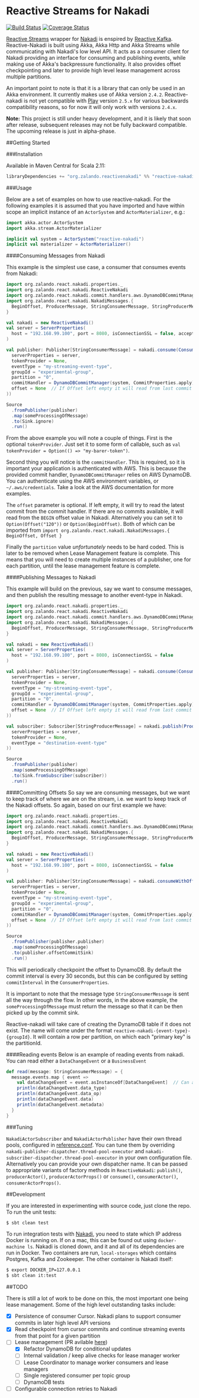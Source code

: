 # Reactive Streams for Nakadi

[![Build Status](https://travis-ci.org/zalando-incubator/reactive-nakadi.svg?branch=master)](https://travis-ci.org/zalando-incubator/reactive-nakadi) [![Coverage Status](https://coveralls.io/repos/github/zalando-incubator/reactive-nakadi/badge.svg?branch=master)](https://coveralls.io/github/zalando/reactive-nakadi?branch=master)

[Reactive Streams](http://www.reactive-streams.org) wrapper for [Nakadi](https://github.com/zalando/nakadi) is enspired by [Reactive Kafka](https://github.com/softwaremill/reactive-kafka). Reactive-Nakadi is built using Akka, Akka Http and Akka Streams while communicating with Nakadi's low level API. It acts as a consumer client for Nakadi providing an interface for consuming and publishing events, while making use of Akka's backpressure functionality. It also provides offset checkpointing and later to provide high level lease management across multiple partitions.

An important point to note is that it is a library that can only be used in an Akka environment. It currently makes use of Akka version `2.4.2`. Reactive-nakadi is not yet compatible with [Play](https://www.playframework.com/) version `2.5.x` for various backwards compatibility reasons, so for now it will only work with versions `2.4.x`.

**Note:** This project is still under heavy development, and it is likely that soon after release, subsequent releases may not be fully backward compatible. The upcoming release is just in alpha-phase.

##Getting Started

###Installation

Available in Maven Central for Scala 2.11:

```scala
libraryDependencies += "org.zalando.reactivenakadi" %% "reactive-nakadi-core" % "0.0.07"
```

###Usage

Below are a set of examples on how to use reactive-nakadi. For the following examples it is assumed that you have imported and have within scope an implicit instance of an `ActorSystem` and `ActorMaterializer`, e.g.:

```scala
import akka.actor.ActorSystem
import akka.stream.ActorMaterializer

implicit val system = ActorSystem("reactive-nakadi")
implicit val materializer = ActorMaterializer()
```

####Consuming Messages from Nakadi

This example is the simplest use case, a consumer that consumes events from Nakadi:

```scala
import org.zalando.react.nakadi.properties._
import org.zalando.react.nakadi.ReactiveNakadi
import org.zalando.react.nakadi.commit.handlers.aws.DynamoDBCommitManager
import org.zalando.react.nakadi.NakadiMessages.{
  BeginOffset, ProducerMessage, StringConsumerMessage, StringProducerMessage
}

val nakadi = new ReactiveNakadi()
val server = ServerProperties(
  host = "192.168.99.100", port = 8080, isConnectionSSL = false, acceptAnyCertificate = true
)

val publisher: Publisher[StringConsumerMessage] = nakadi.consume(ConsumerProperties(
  serverProperties = server,
  tokenProvider = None,
  eventType = "my-streaming-event-type",
  groupId = "experimental-group",
  partition = "0",
  commitHandler = DynamoDBCommitManager(system, CommitProperties.apply),
  offset = None  // If Offset left empty it will read from last commit
))

Source
  .fromPublisher(publisher)
  .map(someProcessingOfMessage)
  .to(Sink.ignore)
  .run()
```
From the above example you will note a couple of things. First is the optional `tokenProvider`. Just set it to some form of callable, such as `val tokenProvider = Option(() => "my-barer-token")`.

Second thing you will notice is the `commitHandler`. This is required, so it is important your application is authenticated with AWS. This is because the provided commit handler, `DynamoDBCommitManager` relies on AWS DynamoDB. You can authenticate using the AWS environment variables, or `~/.aws/credentials`. Take a look at the AWS documentation for more examples.

The `offset` parameter is optional. If left empty, it will try to read the latest commit from the commit handler.  If there are no commits available, it will read from the `BEGIN` offset value in Nakadi. Alternatively you can set it to `Option(Offset("120"))` or `Option(BeginOffset)`. Both of which can be imported from `import org.zalando.react.nakadi.NakadiMessages.{ BeginOffset, Offset }`

Finally the `partition` value *unfortunately* needs to be hard coded. This is later to be removed when Lease Management feature is complete. This means that you will need to create multiple instances of a publisher, one for each partition, until the lease management feature is complete.

####Publishing Messages to Nakadi

This example will build on the previous, say we want to consume messages, and then publish the resulting message to another event-type in Nakadi.

```scala
import org.zalando.react.nakadi.properties._
import org.zalando.react.nakadi.ReactiveNakadi
import org.zalando.react.nakadi.commit.handlers.aws.DynamoDBCommitManager
import org.zalando.react.nakadi.NakadiMessages.{
  BeginOffset, ProducerMessage, StringConsumerMessage, StringProducerMessage
}

val nakadi = new ReactiveNakadi()
val server = ServerProperties(
  host = "192.168.99.100", port = 8080, isConnectionSSL = false
)

val publisher: Publisher[StringConsumerMessage] = nakadi.consume(ConsumerProperties(
  serverProperties = server,
  tokenProvider = None,
  eventType = "my-streaming-event-type",
  groupId = "experimental-group",
  partition = "0",
  commitHandler = DynamoDBCommitManager(system, CommitProperties.apply),
  offset = None  // If Offset left empty it will read from last commit
))

val subscriber: Subscriber[StringProducerMessage] = nakadi.publish(ProducerProperties(
  serverProperties = server,
  tokenProvider = None,
  eventType = "destination-event-type"
))

Source
  .fromPublisher(publisher)
  .map(someProcessingOfMessage)
  .to(Sink.fromSubscriber(subscriber))
  .run()
```

####Committing Offsets
So say we are consuming messages, but we want to keep track of where we are on the stream, i.e. we want to keep track of the Nakadi offsets. So again, based on our first example we have:

```scala
import org.zalando.react.nakadi.properties._
import org.zalando.react.nakadi.ReactiveNakadi
import org.zalando.react.nakadi.commit.handlers.aws.DynamoDBCommitManager
import org.zalando.react.nakadi.NakadiMessages.{
  BeginOffset, ProducerMessage, StringConsumerMessage, StringProducerMessage
}

val nakadi = new ReactiveNakadi()
val server = ServerProperties(
  host = "192.168.99.100", port = 8080, isConnectionSSL = false
)

val publisher: Publisher[StringConsumerMessage] = nakadi.consumeWithOffsetSink(ConsumerProperties(
  serverProperties = server,
  tokenProvider = None,
  eventType = "my-streaming-event-type",
  groupId = "experimental-group",
  partition = "0",
  commitHandler = DynamoDBCommitManager(system, CommitProperties.apply),
  offset = None  // If Offset left empty it will read from last commit
))

Source
  .fromPublisher(publisher.publisher)
  .map(someProcessingOfMessage)
  .to(publisher.offsetCommitSink)
  .run()
```

This will periodically checkpoint the offset to DynamoDB. By default the commit interval is every 30 seconds, but this can be configured by setting `commitInterval` in the `ConsumerProperties`.

It is important to note that the message type `StringConsumerMessage` is sent all the way through the flow. In other words, in the above example, the `someProcessingOfMessage` must return the message so that it can be then picked up by the commit sink.

Reactive-nakadi will take care of creating the DynamoDB table if it does not exist. The name will come under the format `reactive-nakadi-{event-type}-{groupId}`. It will contain a row per partition, on which each "primary key" is the partitionId.

####Reading events
Below is an example of reading events from nakadi. You can read either a `DataChangeEvent` or a `BusinessEvent`

```scala
def read(message: StringConsumerMessage) = {
  message.events.map { event =>
    val dataChangeEvent = event.asInstanceOf[DataChangeEvent]  // Can also be read as instance of BusinessEvent
    println(dataChangeEvent.data_type)
    println(dataChangeEvent.data_op)
    println(dataChangeEvent.data)
    println(dataChangeEvent.metadata)
  }
}
```

###Tuning

`NakadiActorSubscriber` and `NakadiActorPublisher` have their own thread pools, configured in [reference.conf](https://github.com/zalando/reactive-nakadi/blob/master/src/main/resources/reference.conf).
You can tune them by overriding `nakadi-publisher-dispatcher.thread-pool-executor` and
`nakadi-subscriber-dispatcher.thread-pool-executor` in your own configuration file.
Alternatively you can provide your own dispatcher name. It can be passed to appropriate variants of factory methods in
`ReactiveNakadi`: `publish()`, `producerActor()`, `producerActorProps()` or `consume()`, `consumerActor()`, `consumerActorProps()`.


##Development

If you are interested in experimenting with source code, just clone the repo. To run the unit tests:
```bash
$ sbt clean test
```

To run integration tests with [Nakadi](https://github.com/zalando/nakadi), you need to state which IP address Docker is running on. If on a mac, this can be found out using `docker-machine ls`. Nakadi is cloned down, and it and all of its dependencies are run in Docker. Two containers are run, `local-storages` which contains Postgres, Kafka and Zookeeper. The other container is Nakadi itself:
```bash
$ export DOCKER_IP=127.0.0.1
$ sbt clean it:test
```

##TODO

There is still a lot of work to be done on this, the most important one being lease management. Some of the high level outstanding tasks include:

- [x] Persistence of consumer Cursor. Nakadi plans to support consumer commits in later high level API versions
- [x] Read checkpoint from cursor commits and continue streaming events from that point for a given partition
- [ ] Lease management (PR avilable [here](https://github.com/zalando/reactive-nakadi/pull/6))
  - [x] Refactor DynamoDB for conditional updates
  - [ ] Internal validation / keep alive checks for lease manager worker
  - [ ] Lease Coordinator to manage worker consumers and lease managers
  - [ ] Single registered consumer per topic group
  - [ ] DynamoDB tests
- [ ] Configurable connection retries to Nakadi
